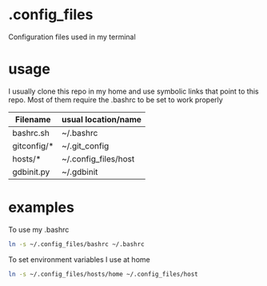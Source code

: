 # .config_files
Configuration files used in my terminal

# usage
I usually clone this repo in my home and use symbolic links that point to this repo.
Most of them require the .bashrc to be set to work properly

| Filename    | usual location/name  |
| ----------- | -------------------- |
| bashrc.sh   | ~/.bashrc            |
| gitconfig/* | ~/.git_config        |
| hosts/*     | ~/.config_files/host |
| gdbinit.py  | ~/.gdbinit           |

# examples
To use my .bashrc
```bash
ln -s ~/.config_files/bashrc ~/.bashrc
```

To set environment variables I use at home
```bash
ln -s ~/.config_files/hosts/home ~/.config_files/host
```